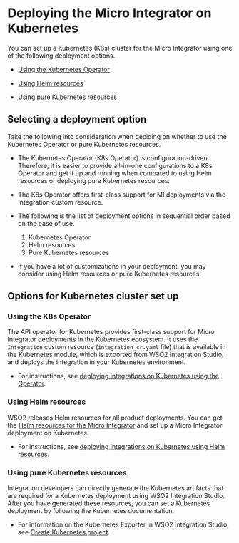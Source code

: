 # Deploying the Micro Integrator on Kubernetes

You can set up a Kubernetes (K8s) cluster for the Micro Integrator using one of the following deployment options.

- [Using the Kubernetes Operator](#using-the-kubernetes-operator)

- [Using Helm resources](#using-helm-resources)

- [Using pure Kubernetes resources](#using-pure-kubernetes-resources)

## Selecting a deployment option

Take the following into consideration when deciding on whether to use the Kubernetes Operator or pure Kubernetes resources.

- The Kubernetes Operator (K8s Operator) is configuration-driven. Therefore, it is easier to provide all-in-one configurations to a K8s Operator and get it up and running when compared to using Helm resources or deploying pure Kubernetes resources.

- The K8s Operator offers first-class support for MI deployments via the Integration custom resource.

- The following is the list of deployment options in sequential order based on the ease of use.
     1. Kubernetes Operator
     2. Helm resources
     3. Pure Kubernetes resources

- If you have a lot of customizations in your deployment, you may consider using Helm resources or pure Kubernetes resources.

## Options for Kubernetes cluster set up 

### Using the K8s Operator

The API operator for Kubernetes provides first-class support for Micro Integrator deployments in the Kubernetes ecosystem. It uses the `Integration` custom resource (`integration_cr.yaml` file) that is available in the Kubernetes module, which is exported from WSO2 Integration Studio, and deploys the integration in your Kubernetes environment.

-   For instructions, see [deploying integrations on Kubernetes using the Operator]({{base_path}}/install-and-setup/setup/kubernetes-operators/k8s-api-operator/manage-integrations/integration-deployments).

### Using Helm resources

WSO2 releases Helm resources for all product deployments. You can get the [Helm resources for the Micro Integrator](https://github.com/wso2/kubernetes-mi/) and set up a Micro Integrator deployment on Kubernetes.

-   For instructions, see [deploying integrations on Kubernetes using Helm resources]({{base_path}}/install-and-setup/setup/deployment/deploying-micro-integrator-with-helm).

### Using pure Kubernetes resources

Integration developers can directly generate the Kubernetes artifacts that are required for a Kubernetes deployment using WSO2 Integration Studio. After you have generated these resources, you can set a Kubernetes deployment by following the Kubernetes documentation.

-   For information on the Kubernetes Exporter in WSO2 Integration Studio, see [Create Kubernetes project]({{base_path}}/develop/create-kubernetes-project).

